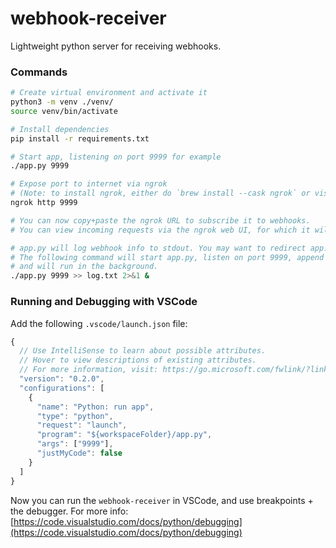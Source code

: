 # webhook-receiver

Lightweight python server for receiving webhooks.

### Commands

```bash
# Create virtual environment and activate it
python3 -m venv ./venv/
source venv/bin/activate

# Install dependencies
pip install -r requirements.txt

# Start app, listening on port 9999 for example
./app.py 9999

# Expose port to internet via ngrok
# (Note: to install ngrok, either do `brew install --cask ngrok` or visit https://ngrok.com/download)
ngrok http 9999

# You can now copy+paste the ngrok URL to subscribe it to webhooks.
# You can view incoming requests via the ngrok web UI, for which it will provide a URL.

# app.py will log webhook info to stdout. You may want to redirect app.py output to a file.
# The following command will start app.py, listen on port 9999, append stdout and stderr to log.txt,
# and will run in the background.
./app.py 9999 >> log.txt 2>&1 &
```

### Running and Debugging with VSCode

Add the following `.vscode/launch.json` file:

```javascript
{
  // Use IntelliSense to learn about possible attributes.
  // Hover to view descriptions of existing attributes.
  // For more information, visit: https://go.microsoft.com/fwlink/?linkid=830387
  "version": "0.2.0",
  "configurations": [
    {
      "name": "Python: run app",
      "type": "python",
      "request": "launch",
      "program": "${workspaceFolder}/app.py",
      "args": ["9999"],
      "justMyCode": false
    }
  ]
}
```

Now you can run the `webhook-receiver` in VSCode, and use breakpoints + the debugger.
For more info: [https://code.visualstudio.com/docs/python/debugging](https://code.visualstudio.com/docs/python/debugging)
